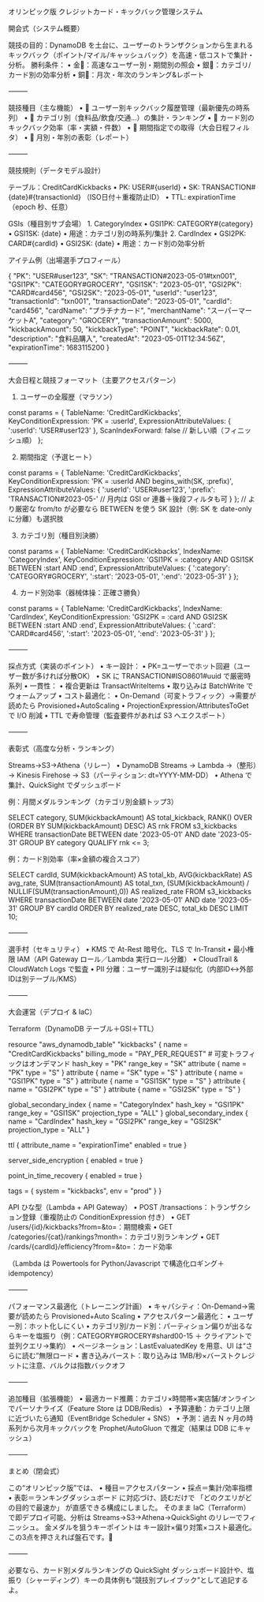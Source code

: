 

オリンピック版 クレジットカード・キックバック管理システム

開会式（システム概要）

競技の目的：DynamoDB を土台に、ユーザーのトランザクションから生まれるキックバック（ポイント/マイル/キャッシュバック）を高速・低コストで集計・分析。
勝利条件：
	•	金🥇：高速なユーザー別・期間別の照会
	•	銀🥈：カテゴリ/カード別の効率分析
	•	銅🥉：月次・年次のランキング&レポート

⸻

競技種目（主な機能）
	•	🥇 ユーザー別キックバック履歴管理（最新優先の時系列）
	•	🥈 カテゴリ別（食料品/飲食/交通…）の集計・ランキング
	•	🥈 カード別のキックバック効率（率・実額・件数）
	•	🥉 期間指定での取得（大会日程フィルタ）
	•	🥉 月別・年別の表彰（レポート）

⸻

競技規則（データモデル設計）

テーブル：CreditCardKickbacks
	•	PK: USER#{userId}
	•	SK: TRANSACTION#{date}#{transactionId} （ISO日付＋重複防止ID）
	•	TTL: expirationTime（epoch 秒、任意）

GSIs（種目別サブ会場）
	1.	CategoryIndex
	•	GSI1PK: CATEGORY#{category}
	•	GSI1SK: {date}
	•	用途：カテゴリ別の時系列/集計
	2.	CardIndex
	•	GSI2PK: CARD#{cardId}
	•	GSI2SK: {date}
	•	用途：カード別の効率分析

アイテム例（出場選手プロフィール）

{
  "PK": "USER#user123",
  "SK": "TRANSACTION#2023-05-01#txn001",
  "GSI1PK": "CATEGORY#GROCERY",
  "GSI1SK": "2023-05-01",
  "GSI2PK": "CARD#card456",
  "GSI2SK": "2023-05-01",
  "userId": "user123",
  "transactionId": "txn001",
  "transactionDate": "2023-05-01",
  "cardId": "card456",
  "cardName": "プラチナカード",
  "merchantName": "スーパーマーケットA",
  "category": "GROCERY",
  "transactionAmount": 5000,
  "kickbackAmount": 50,
  "kickbackType": "POINT",
  "kickbackRate": 0.01,
  "description": "食料品購入",
  "createdAt": "2023-05-01T12:34:56Z",
  "expirationTime": 1683115200
}


⸻

大会日程と競技フォーマット（主要アクセスパターン）

1) ユーザーの全履歴（マラソン）

const params = {
  TableName: 'CreditCardKickbacks',
  KeyConditionExpression: 'PK = :userId',
  ExpressionAttributeValues: { ':userId': 'USER#user123' },
  ScanIndexForward: false  // 新しい順（フィニッシュ順）
};

2) 期間指定（予選ヒート）

const params = {
  TableName: 'CreditCardKickbacks',
  KeyConditionExpression: 'PK = :userId AND begins_with(SK, :prefix)',
  ExpressionAttributeValues: {
    ':userId': 'USER#user123',
    ':prefix': 'TRANSACTION#2023-05-' // 月内は GSI or 連番＋後段フィルタも可
  }
};
// より厳密な from/to が必要なら BETWEEN を使う SK 設計（例: SK を date-only に分離）も選択肢

3) カテゴリ別（種目別決勝）

const params = {
  TableName: 'CreditCardKickbacks',
  IndexName: 'CategoryIndex',
  KeyConditionExpression: 'GSI1PK = :category AND GSI1SK BETWEEN :start AND :end',
  ExpressionAttributeValues: {
    ':category': 'CATEGORY#GROCERY',
    ':start': '2023-05-01',
    ':end':   '2023-05-31'
  }
};

4) カード別効率（器械体操：正確さ勝負）

const params = {
  TableName: 'CreditCardKickbacks',
  IndexName: 'CardIndex',
  KeyConditionExpression: 'GSI2PK = :card AND GSI2SK BETWEEN :start AND :end',
  ExpressionAttributeValues: {
    ':card': 'CARD#card456',
    ':start': '2023-05-01',
    ':end':   '2023-05-31'
  }
};


⸻

採点方式（実装のポイント）
	•	キー設計：
	•	PK=ユーザーでホット回避（ユーザー数が多ければ分散OK）
	•	SK に TRANSACTION#ISO8601#uuid で厳密時系列
	•	一貫性：
	•	複合更新は TransactWriteItems
	•	取り込みは BatchWrite でウォームアップ
	•	コスト最適化：
	•	On-Demand（可変トラフィック）→需要が読めたら Provisioned+AutoScaling
	•	ProjectionExpression/AttributesToGet で I/O 削減
	•	TTL で寿命管理（監査要件があれば S3 へエクスポート）

⸻

表彰式（高度な分析・ランキング）

Streams→S3→Athena（リレー）
	•	DynamoDB Streams → Lambda →（整形）→ Kinesis Firehose → S3（パーティション: dt=YYYY-MM-DD）
	•	Athena で集計、QuickSight でダッシュボード

例：月間メダルランキング（カテゴリ別金額トップ3）

SELECT category,
       SUM(kickbackAmount) AS total_kickback,
       RANK() OVER (ORDER BY SUM(kickbackAmount) DESC) AS rnk
FROM s3_kickbacks
WHERE transactionDate BETWEEN date '2023-05-01' AND date '2023-05-31'
GROUP BY category
QUALIFY rnk <= 3;

例：カード別効率（率×金額の複合スコア）

SELECT cardId,
       SUM(kickbackAmount)                           AS total_kb,
       AVG(kickbackRate)                              AS avg_rate,
       SUM(transactionAmount)                         AS total_txn,
       (SUM(kickbackAmount) / NULLIF(SUM(transactionAmount),0)) AS realized_rate
FROM s3_kickbacks
WHERE transactionDate BETWEEN date '2023-05-01' AND date '2023-05-31'
GROUP BY cardId
ORDER BY realized_rate DESC, total_kb DESC
LIMIT 10;


⸻

選手村（セキュリティ）
	•	KMS で At-Rest 暗号化、TLS で In-Transit
	•	最小権限 IAM（API Gateway ロール／Lambda 実行ロール分離）
	•	CloudTrail & CloudWatch Logs で監査
	•	PII 分離：ユーザー識別子は疑似化（内部ID↔外部IDは別テーブル/KMS）

⸻

大会運営（デプロイ & IaC）

Terraform（DynamoDB テーブル＋GSI＋TTL）

resource "aws_dynamodb_table" "kickbacks" {
  name           = "CreditCardKickbacks"
  billing_mode   = "PAY_PER_REQUEST" # 可変トラフィックはオンデマンド
  hash_key       = "PK"
  range_key      = "SK"
  attribute {
    name = "PK"
    type = "S"
  }
  attribute {
    name = "SK"
    type = "S"
  }
  attribute {
    name = "GSI1PK"
    type = "S"
  }
  attribute {
    name = "GSI1SK"
    type = "S"
  }
  attribute {
    name = "GSI2PK"
    type = "S"
  }
  attribute {
    name = "GSI2SK"
    type = "S"
  }

  global_secondary_index {
    name               = "CategoryIndex"
    hash_key           = "GSI1PK"
    range_key          = "GSI1SK"
    projection_type    = "ALL"
  }
  global_secondary_index {
    name               = "CardIndex"
    hash_key           = "GSI2PK"
    range_key          = "GSI2SK"
    projection_type    = "ALL"
  }

  ttl {
    attribute_name = "expirationTime"
    enabled        = true
  }

  server_side_encryption {
    enabled = true
  }

  point_in_time_recovery {
    enabled = true
  }

  tags = { system = "kickbacks", env = "prod" }
}

API ひな型（Lambda + API Gateway）
	•	POST /transactions：トランザクション登録（重複防止の ConditionExpression 付き）
	•	GET /users/{id}/kickbacks?from=&to=：期間検索
	•	GET /categories/{cat}/rankings?month=：カテゴリ別ランキング
	•	GET /cards/{cardId}/efficiency?from=&to=：カード効率

（Lambda は Powertools for Python/Javascript で構造化ロギング＋idempotency）

⸻

パフォーマンス最適化（トレーニング計画）
	•	キャパシティ：On-Demand→需要が読めたら Provisioned+Auto Scaling
	•	アクセスパターン最適化：
	•	ユーザー別：ホット化しにくい
	•	カテゴリ別/カード別：パーティション偏りが出るならキーを塩振り（例：CATEGORY#GROCERY#shard00-15 ＋ クライアントで並列クエリ→集約）
	•	ページネーション：LastEvaluatedKey を用意、UI は“さらに読む”無限ロード
	•	書き込みバースト：取り込みは 1MB/秒×バーストクレジットに注意、バルクは指数バックオフ

⸻

追加種目（拡張機能）
	•	最適カード推薦：カテゴリ×時間帯×実店舗/オンラインでパーソナライズ（Feature Store は DDB/Redis）
	•	予算連動：カテゴリ上限に近づいたら通知（EventBridge Scheduler + SNS）
	•	予測：過去 N ヶ月の時系列から次月キックバックを Prophet/AutoGluon で推定（結果は DDB にキャッシュ）

⸻

まとめ（閉会式）

この“オリンピック版”では、
	•	種目＝アクセスパターン
	•	採点＝集計/効率指標
	•	表彰＝ランキングダッシュボード
に対応づけ、読むだけで 「どのクエリがどの目的で最速か」 が直感できる構成にしました。
そのまま IaC（Terraform）で即デプロイ可能、分析は Streams→S3→Athena→QuickSight のリレーでフィニッシュ。
金メダルを狙うキーポイントは キー設計×偏り対策×コスト最適化。この3点を押さえれば盤石です。🏅

⸻

必要なら、カード別メダルランキングの QuickSight ダッシュボード設計や、塩振り（シャーディング）キーの具体例も“競技別プレイブック”として追記するよ。